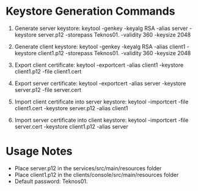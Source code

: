 # Keystore Generation Commands

1. Generate server keystore:
   keytool -genkey -keyalg RSA -alias server -keystore server.p12 -storepass Teknos01. -validity 360 -keysize 2048

2. Generate client keystore:
   keytool -genkey -keyalg RSA -alias client1 -keystore client1.p12 -storepass Teknos01. -validity 360 -keysize 2048

3. Export client certificate:
   keytool -exportcert -alias client1 -keystore client1.p12 -file client1.cert

4. Export server certificate:
   keytool -exportcert -alias server -keystore server.p12 -file server.cert

5. Import client certificate into server keystore:
   keytool -importcert -file client1.cert -keystore server.p12 -alias client1

6. Import server certificate into client keystore:
   keytool -importcert -file server.cert -keystore client1.p12 -alias server

# Usage Notes
- Place server.p12 in the services/src/main/resources folder
- Place client1.p12 in the clients/console/src/main/resources folder
- Default password: Teknos01.